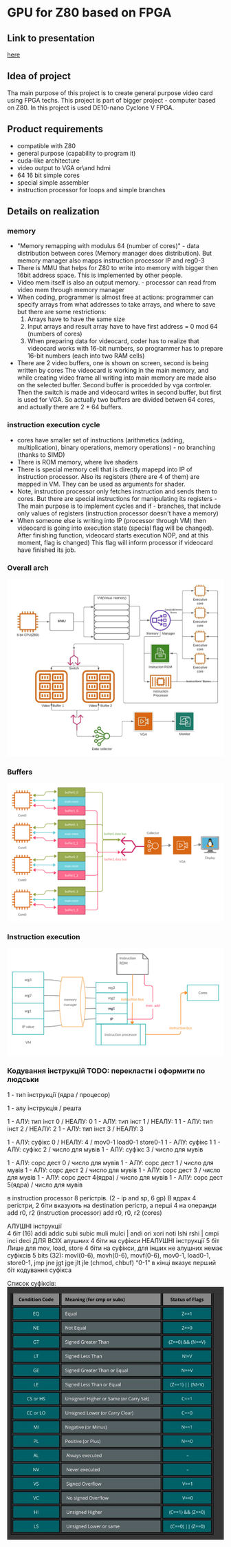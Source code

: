 # GPU for Z80 based on FPGA
## Link to presentation
[here](https://docs.google.com/presentation/d/e/2PACX-1vQRQlCamovF6Binl2SsoKEvrqsEsJz2ccPZm9A6kuHSVUr-em4yzhscMbtGglOLyyb3eJqYMeQPTMkx/pub?start=false&loop=false&delayms=3000)
## Idea of project
Tha main purpose of this project is to create general purpose video card using FPGA techs.
This project is part of bigger project - computer based on Z80.
In this project is used DE10-nano Cyclone V FPGA.

## Product requirements
- compatible with Z80
- general purpose (capability to program it)
- cuda-like architecture
- video output to VGA or\and hdmi
- 64 16 bit simple cores
- special simple assembler
- instruction processor for loops and simple branches

## Details on realization
### memory
- "Memory remapping with modulus 64 (number of cores)" - data distribution between cores (Memory manager does distribution). But memory manager also mapps instruction processor IP and reg0-3
- There is MMU that helps for Z80 to write into memory with bigger then 16bit address space. This is implemented by other people.
- Video mem itself is also an output memory. - processor can read from video mem through memory manager
- When coding, programmer is almost free at actions: programmer can specify arrays from what addresses to take arrays, and where to save but there are some restrictions:
    1) Arrays have to have the same size
    2) Input arrays and result array have to have first address = 0 mod 64 (numbers of cores)
    3) When preparing data for videocard, coder has to realize that videocard works with 16-bit numbers, so programmer has to prepare 16-bit numbers (each into two RAM cells)
- There are 2 video buffers, one is shown on screen, second is being written by cores
  The videocard is working in the main memory, and while creating video frame all writing into main memory are made also on the selected buffer. Second buffer is procedded by vga controler. Then the switch is made and videocard writes in second buffer, but first is used for VGA. So actually two buffers are divided betwen 64 cores, and actually there are 2 * 64 buffers.

### instruction execution cycle
- cores have smaller set of instructions (arithmetics (adding, multiplication), binary operations, memory operations) - no branching (thanks to SIMD)
- There is ROM memory, where live shaders
- There is special memory cell that is directly mapepd into IP of instruction processor. Also its registers (there are 4 of them) are mapped in VM. They can be used as arguments for shader.
- Note, instruction processor only fetches instruction and sends them to cores. But there are special instructions for manipulating its registers - The main purpose is to implement cycles and if - branches, that include only values of registers (instruction processor doesn't have a memory)
- When someone else is writing into IP (processor through VM) then videocard is going into execution state (special flag will be changed). After finishing function, videocard starts execution NOP, and at this moment, flag is changed) This flag will inform processor if videocard have finished its job.
### Overall arch
![](./images/Videocard.jpeg)

### Buffers
![](./images/BUFFERS.png)

### Instruction execution
![](./images/instructions.png)

### Кодування інструкцій TODO: перекласти і оформити по людськи
1	- тип інструкції (ядра / процесор)

1	- алу інструкція  / решта

1	- АЛУ: тип інст 0 / НЕАЛУ: 0
1	- АЛУ: тип інст 1 / НЕАЛУ: 1
1	- АЛУ: тип інст 2 / НЕАЛУ: 2
1	- АЛУ: тип інст 3 / НЕАЛУ: 3

1	- АЛУ: суфікс 0	/ НЕАЛУ: 4	/ mov0-1 load0-1 store0-1
1	- АЛУ: суфікс 1	
1	- АЛУ: суфікс 2		/ число для мувів
1	- АЛУ: суфікс 3		/ число для мувів

1	- АЛУ: сорс дест 0		/ число для мувів
1	- АЛУ: сорс дест 1		/ число для мувів
1	- АЛУ: сорс дест 2		/ число для мувів
1	- АЛУ: сорс дест 3		/ число для мувів
1	- АЛУ: сорс дест 4(ядра) / число для мувів
1	- АЛУ: сорс дест 5(ядра) / число для мувів

в instruction processor 8 регістрів. (2 - ip and sp, 6 gp)
В ядрах 4 регістри, 2 біти вказують на destination регістр, а перші 4 на операнди
add r0, r2 (instruction processor)
add r0, r0, r2 (cores)

АЛУШНІ інструкції  
4 біт (16) addi addic subi subic muli mulci  |   andi ori xori noti lshi rshi  |  cmpi inci deci 
ДЛЯ ВСІХ алушних 4 біти на суфікси
НЕАЛУШНІ інструкції  5 біт
Лише для mov, load, store 4 біти на суфікси, для інших не алушних немає суфіксів
5 bits (32): movl(0-6), movh(0-6), movf(0-6), mov0-1, load0-1, store0-1,  jmp jne jgt jge jlt jle
(chmod, chbuf)
“0-1” в кінці вказує перший біт кодування суфікса

Список суфіксів:
![](./images/suffixes.jpg)
